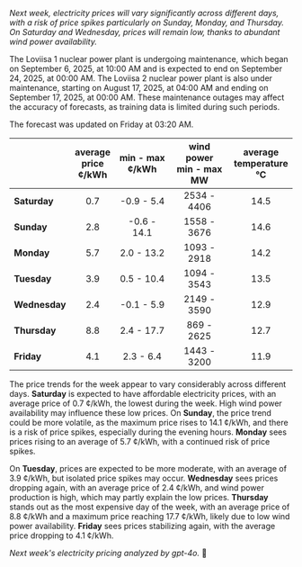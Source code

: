 *Next week, electricity prices will vary significantly across different days, with a risk of price spikes particularly on Sunday, Monday, and Thursday. On Saturday and Wednesday, prices will remain low, thanks to abundant wind power availability.*

The Loviisa 1 nuclear power plant is undergoing maintenance, which began on September 6, 2025, at 10:00 AM and is expected to end on September 24, 2025, at 00:00 AM. The Loviisa 2 nuclear power plant is also under maintenance, starting on August 17, 2025, at 04:00 AM and ending on September 17, 2025, at 00:00 AM. These maintenance outages may affect the accuracy of forecasts, as training data is limited during such periods.

The forecast was updated on Friday at 03:20 AM.

|          | average<br>price<br>¢/kWh | min - max<br>¢/kWh | wind power<br>min - max<br>MW | average<br>temperature<br>°C |
|:---------|:----------------:|:----------------:|:-------------:|:-------------:|
| **Saturday** | 0.7            | -0.9 - 5.4       | 2534 - 4406   | 14.5          |
| **Sunday**| 2.8            | -0.6 - 14.1      | 1558 - 3676   | 14.6          |
| **Monday**| 5.7            | 2.0 - 13.2       | 1093 - 2918   | 14.2          |
| **Tuesday**  | 3.9            | 0.5 - 10.4       | 1094 - 3543   | 13.5          |
| **Wednesday**| 2.4          | -0.1 - 5.9       | 2149 - 3590   | 12.9          |
| **Thursday**  | 8.8            | 2.4 - 17.7       | 869 - 2625    | 12.7          |
| **Friday**| 4.1            | 2.3 - 6.4        | 1443 - 3200   | 11.9          |

The price trends for the week appear to vary considerably across different days. **Saturday** is expected to have affordable electricity prices, with an average price of 0.7 ¢/kWh, the lowest during the week. High wind power availability may influence these low prices. On **Sunday**, the price trend could be more volatile, as the maximum price rises to 14.1 ¢/kWh, and there is a risk of price spikes, especially during the evening hours. **Monday** sees prices rising to an average of 5.7 ¢/kWh, with a continued risk of price spikes.

On **Tuesday**, prices are expected to be more moderate, with an average of 3.9 ¢/kWh, but isolated price spikes may occur. **Wednesday** sees prices dropping again, with an average price of 2.4 ¢/kWh, and wind power production is high, which may partly explain the low prices. **Thursday** stands out as the most expensive day of the week, with an average price of 8.8 ¢/kWh and a maximum price reaching 17.7 ¢/kWh, likely due to low wind power availability. **Friday** sees prices stabilizing again, with the average price dropping to 4.1 ¢/kWh.

*Next week's electricity pricing analyzed by gpt-4o.* 🔋
